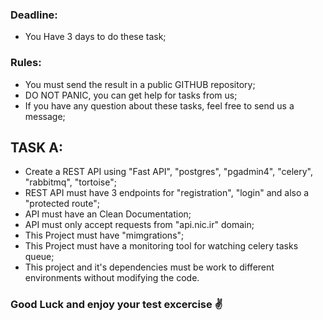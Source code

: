 ### Deadline:
  - You Have 3 days to do these task;

### Rules: 
  - You must send the result in a public GITHUB repository;
  - DO NOT PANIC, you can get help for tasks from us;
  - If you have any question about these tasks, feel free to send us a message; 


## TASK A:
  - Create a REST API using "Fast API", "postgres", "pgadmin4", "celery", "rabbitmq", "tortoise";
  - REST API must have 3 endpoints for "registration", "login" and also a "protected route";
  - API must have an Clean Documentation;
  - API must only accept requests from "api.nic.ir" domain;
  - This Project must have "mimgrations";
  - This Project must have a monitoring tool for watching celery tasks queue;
  - This project and it's dependencies must be work to different environments without modifying the code.

### Good Luck and enjoy your test excercise :v: 

  
